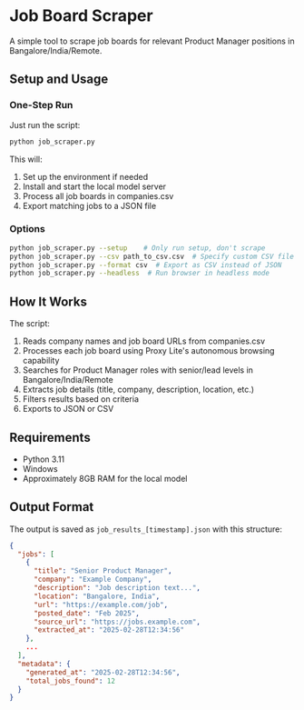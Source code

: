 # Job Board Scraper

A simple tool to scrape job boards for relevant Product Manager positions in Bangalore/India/Remote.

## Setup and Usage

### One-Step Run

Just run the script:

```bash
python job_scraper.py
```

This will:
1. Set up the environment if needed
2. Install and start the local model server
3. Process all job boards in companies.csv
4. Export matching jobs to a JSON file

### Options

```bash
python job_scraper.py --setup    # Only run setup, don't scrape
python job_scraper.py --csv path_to_csv.csv  # Specify custom CSV file
python job_scraper.py --format csv  # Export as CSV instead of JSON
python job_scraper.py --headless  # Run browser in headless mode
```

## How It Works

The script:
1. Reads company names and job board URLs from companies.csv
2. Processes each job board using Proxy Lite's autonomous browsing capability
3. Searches for Product Manager roles with senior/lead levels in Bangalore/India/Remote
4. Extracts job details (title, company, description, location, etc.)
5. Filters results based on criteria
6. Exports to JSON or CSV

## Requirements

- Python 3.11
- Windows
- Approximately 8GB RAM for the local model

## Output Format

The output is saved as `job_results_[timestamp].json` with this structure:

```json
{
  "jobs": [
    {
      "title": "Senior Product Manager",
      "company": "Example Company",
      "description": "Job description text...",
      "location": "Bangalore, India",
      "url": "https://example.com/job",
      "posted_date": "Feb 2025",
      "source_url": "https://jobs.example.com",
      "extracted_at": "2025-02-28T12:34:56"
    },
    ...
  ],
  "metadata": {
    "generated_at": "2025-02-28T12:34:56",
    "total_jobs_found": 12
  }
}
```